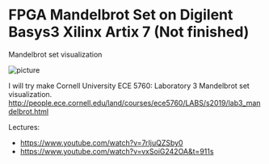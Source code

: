 # FPGA Mandelbrot Set on Digilent Basys3 Xilinx Artix 7 (Not finished)
Mandelbrot set visualization 

![picture](http://people.ece.cornell.edu/land/courses/ece5760/LABS/s2019/lab3_mandelbrot_rectangle.png)

I will try make Cornell University ECE 5760: Laboratory 3 Mandelbrot set visualization.
http://people.ece.cornell.edu/land/courses/ece5760/LABS/s2019/lab3_mandelbrot.html

Lectures:
* https://www.youtube.com/watch?v=7rIjuQZSby0
* https://www.youtube.com/watch?v=vxSoiG242OA&t=911s

